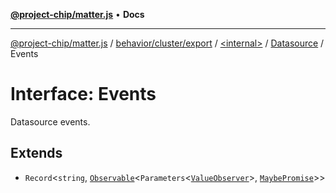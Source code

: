 [**@project-chip/matter.js**](../../../../../../../README.md) • **Docs**

***

[@project-chip/matter.js](../../../../../../../modules.md) / [behavior/cluster/export](../../../../README.md) / [\<internal\>](../../../README.md) / [Datasource](../README.md) / Events

# Interface: Events

Datasource events.

## Extends

- `Record`\<`string`, [`Observable`](../../../../../../../util/export/interfaces/Observable.md)\<`Parameters`\<[`ValueObserver`](ValueObserver.md)\>, [`MaybePromise`](../../../../../../../util/export/README.md#maybepromiset)\>\>
